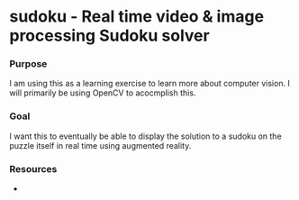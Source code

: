 # sudoku - Real time video & image processing Sudoku solver

### Purpose
I am using this as a learning exercise to learn more about computer vision. I will primarily be using OpenCV to acocmplish this.

### Goal
I want this to eventually be able to display the solution to a sudoku on the puzzle itself in real time using augmented reality.

### Resources
-
